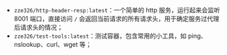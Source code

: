 - `zze326/http-header-resp:latest`：一个简单的 http 服务，运行起来会监听 8001 端口，直接访问 `/` 会返回当前请求的所有请求头，用于确定服务过代理后请求头的情况；
- `zze326/test-tools:latest`：测试容器，包含常用的小工具，如 ping、nslookup、curl、wget 等；